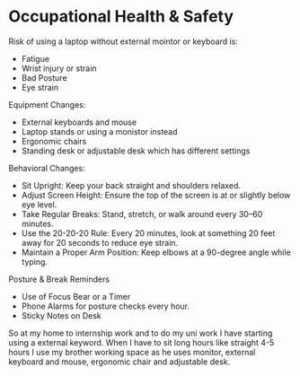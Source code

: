 # Occupational Health & Safety

Risk of using a laptop without external mointor or keyboard is:

- Fatigue
- Wrist injury or strain
- Bad Posture
- Eye strain

Equipment Changes:

- External keyboards and mouse
- Laptop stands or using a monistor instead
- Ergonomic chairs
- Standing desk or adjustable desk which has different settings

Behavioral Changes:

- Sit Upright: Keep your back straight and shoulders relaxed.
- Adjust Screen Height: Ensure the top of the screen is at or slightly below eye level.
- Take Regular Breaks: Stand, stretch, or walk around every 30–60 minutes.
- Use the 20-20-20 Rule: Every 20 minutes, look at something 20 feet away for 20 seconds to reduce eye strain.
- Maintain a Proper Arm Position: Keep elbows at a 90-degree angle while typing.

Posture & Break Reminders

- Use of Focus Bear or a Timer
- Phone Alarms for posture checks every hour.
- Sticky Notes on Desk

So at my home to internship work and to do my uni work I have starting using a external keyword. When I have to sit long hours like straight 4-5 hours I use my brother working space as he uses monitor, external keyboard and mouse, ergonomic chair and adjustable desk.
